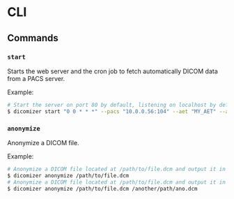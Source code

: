 # CLI

## Commands

### `start`

Starts the web server and the cron job to fetch automatically DICOM data from a PACS server.

Example:

```bash
# Start the server on port 80 by default, listening on localhost by default and fetch data every day at midnight
$ dicomizer start "0 0 * * *" --pacs "10.0.0.56:104" --aet "MY_AET" --aec "THEIR_AEC" --aem "MY_AEM"
```

### `anonymize`

Anonymize a DICOM file.

Example:

```bash
# Anonymize a DICOM file located at /path/to/file.dcm and output it in `./anonymized.dcm`
$ dicomizer anonymize /path/to/file.dcm
# Anonymize a DICOM file located at /path/to/file.dcm and output it in `/another/path/ano.dcm`
$ dicomizer anonymize /path/to/file.dcm /another/path/ano.dcm
```
